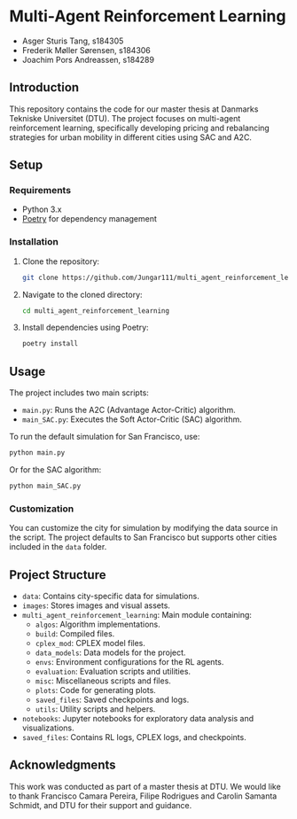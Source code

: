 # Multi-Agent Reinforcement Learning

- Asger Sturis Tang, s184305
- Frederik Møller Sørensen, s184306
- Joachim Pors Andreassen, s184289

## Introduction

This repository contains the code for our master thesis at Danmarks Tekniske Universitet (DTU). The project focuses on
multi-agent reinforcement learning, specifically developing pricing and rebalancing strategies for urban mobility in
different cities using SAC and A2C.

## Setup

### Requirements

- Python 3.x
- [Poetry](https://python-poetry.org/) for dependency management

### Installation

1. Clone the repository:
   ```bash
   git clone https://github.com/Jungar111/multi_agent_reinforcement_learning
   ```
2. Navigate to the cloned directory:
   ```bash
   cd multi_agent_reinforcement_learning
   ```
3. Install dependencies using Poetry:
   ```bash
   poetry install
   ```

## Usage

The project includes two main scripts:

- `main.py`: Runs the A2C (Advantage Actor-Critic) algorithm.
- `main_SAC.py`: Executes the Soft Actor-Critic (SAC) algorithm.

To run the default simulation for San Francisco, use:

```bash
python main.py
```

Or for the SAC algorithm:

```bash
python main_SAC.py
```

### Customization

You can customize the city for simulation by modifying the data source in the script. The project defaults to San Francisco but supports other cities included in the `data` folder.

## Project Structure

- `data`: Contains city-specific data for simulations.
- `images`: Stores images and visual assets.
- `multi_agent_reinforcement_learning`: Main module containing:
  - `algos`: Algorithm implementations.
  - `build`: Compiled files.
  - `cplex_mod`: CPLEX model files.
  - `data_models`: Data models for the project.
  - `envs`: Environment configurations for the RL agents.
  - `evaluation`: Evaluation scripts and utilities.
  - `misc`: Miscellaneous scripts and files.
  - `plots`: Code for generating plots.
  - `saved_files`: Saved checkpoints and logs.
  - `utils`: Utility scripts and helpers.
- `notebooks`: Jupyter notebooks for exploratory data analysis and visualizations.
- `saved_files`: Contains RL logs, CPLEX logs, and checkpoints.


## Acknowledgments

This work was conducted as part of a master thesis at DTU. We would like to thank Francisco Camara Pereira, Filipe Rodrigues and Carolin Samanta Schmidt, and DTU for their support and guidance.
